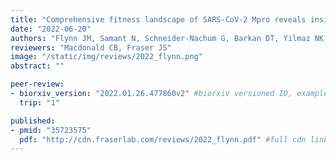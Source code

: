 ```yaml
---
title: "Comprehensive fitness landscape of SARS-CoV-2 Mpro reveals insights into viral resistance mechanisms"
date: "2022-06-20"
authors: "Flynn JM, Samant N, Schneider-Nachum G, Barkan DT, Yilmaz NK, Schiffer CA, Moquin SA, Dovala D, Bolon DNA"
reviewers: "Macdonald CB, Fraser JS"
image: "/static/img/reviews/2022_flynn.png"
abstract: ""

peer-review:
- biorxiv_version: "2022.01.26.477860v2" #biorxiv versioned ID, example "5533316v1"
  trip: "1"

published:
- pmid: "35723575"
  pdf: "http://cdn.fraserlab.com/reviews/2022_flynn.pdf" #full cdn link
---
```

